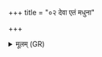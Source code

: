 +++
title = "०२ देवा एतं मधुना"

+++
<details><summary>मूलम् (GR)</summary>

देवा एतं मधुना संयुतं यवं  
सरस्वत्याम् अधि वणाव् अचर्कृषुः ।  
इन्द्र आसीत् सीरपतिः शतक्रतुः  
किनाशा आसन् मरुतः सुदानवः ॥
</details>